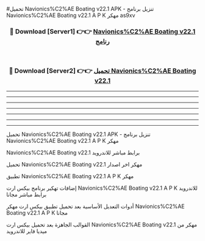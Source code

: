 #تحميل Navionics%C2%AE Boating v22.1 APK - تنزيل برنامج Navionics%C2%AE Boating v22.1 A P K مهكر as9xv 



<div align="center">
<h3>🔴 Download [Server1] 👉👉 <a href="https://apkdownload10.web.app/?title=Navionics%C2%AE Boating v22.1">Navionics%C2%AE Boating v22.1 رنامج</a></h3><br>

<h3>🔴 Download [Server2] 👉👉 <a href="https://apkdownload10.web.app/?title=Navionics%C2%AE Boating v22.1">تحميل Navionics%C2%AE Boating v22.1 </a></h3>
</div>


----------------------------------------------------------

----------------------------------------------------------

----------------------------------------------------------

----------------------------------------------------------

----------------------------------------------------------

----------------------------------------------------------

----------------------------------------------------------

تحميل Navionics%C2%AE Boating v22.1 APK - تنزيل برنامج Navionics%C2%AE Boating v22.1 A P K مهكر

Navionics%C2%AE Boating v22.1 برابط مباشر للاندرويد

تحميل Navionics%C2%AE Boating v22.1 مهكر اخر اصدار

تطبيق Navionics%C2%AE Boating v22.1 A P K مهكر

إضافات تهكير برنامج بيكس ارت Navionics%C2%AE Boating v22.1 A P K للاندرويد برابط مباشر مجانا

أدوات التعديل الأساسية بعد تحميل تطبيق بيكس ارت مهكر Navionics%C2%AE Boating v22.1 A P K مجانا

القوالب الجاهزة بعد تحميل بيكس ارت Navionics%C2%AE Boating v22.1 مهكر من ميديا فاير للاندرويد


